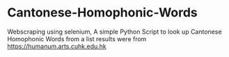 # Cantonese-Homophonic-Words
Webscraping using selenium, A simple Python Script to look up Cantonese Homophonic Words from a list
results were from https://humanum.arts.cuhk.edu.hk
